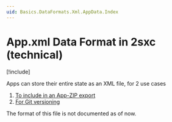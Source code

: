 ```yaml
---
uid: Basics.DataFormats.Xml.AppData.Index
---
```


# App.xml Data Format in 2sxc (technical)

[!include[](~/basics/stack/_shared-float-summary.md)]
<style>.context-box-summary .data-all { visibility: visible; } </style>

Apps can store their entire state as an XML file, for 2 use cases

1. [To include in an App-ZIP export](xref:Basics.DataFormats.Zip.Index)
1. [For Git versioning](xref:Basics.App.Git.Index)

The format of this file is not documented as of now. 
